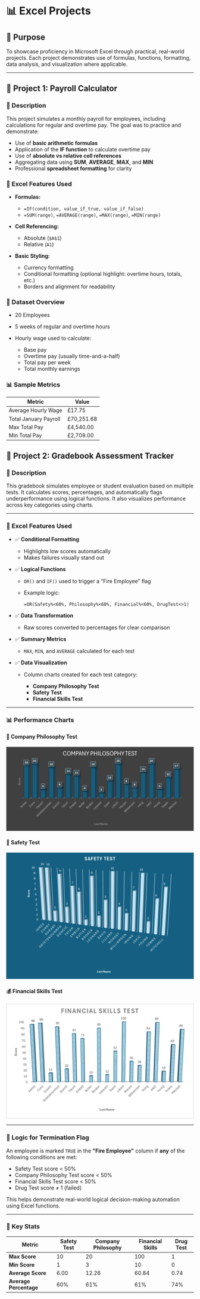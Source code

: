 # 📊 Excel Projects

## 📌 Purpose

To showcase proficiency in Microsoft Excel through practical, real-world projects. Each project demonstrates use of formulas, functions, formatting, data analysis, and visualization where applicable.

---

## 🧾 Project 1: Payroll Calculator

### 🎯 Description

This project simulates a monthly payroll for employees, including calculations for regular and overtime pay. The goal was to practice and demonstrate:

* Use of **basic arithmetic formulas**
* Application of the **IF function** to calculate overtime pay
* Use of **absolute vs relative cell references**
* Aggregating data using **SUM**, **AVERAGE**, **MAX**, and **MIN**
* Professional **spreadsheet formatting** for clarity

### 📁 Excel Features Used

* **Formulas:**

  * `=IF(condition, value_if_true, value_if_false)`
  * `=SUM(range)`, `=AVERAGE(range)`, `=MAX(range)`, `=MIN(range)`
* **Cell Referencing:**

  * Absolute (`$A$1`)
  * Relative (`A1`)
* **Basic Styling:**

  * Currency formatting
  * Conditional formatting (optional highlight: overtime hours, totals, etc.)
  * Borders and alignment for readability

### 🧮 Dataset Overview

* 20 Employees
* 5 weeks of regular and overtime hours
* Hourly wage used to calculate:

  * Base pay
  * Overtime pay (usually time-and-a-half)
  * Total pay per week
  * Total monthly earnings

### 📊 Sample Metrics

| Metric                | Value      |
| --------------------- | ---------- |
| Average Hourly Wage   | £17.75     |
| Total January Payroll | £70,251.68 |
| Max Total Pay         | £4,540.00  |
| Min Total Pay         | £2,709.00  |


## 📝 Project 2: Gradebook Assessment Tracker

### 🎯 Description

This gradebook simulates employee or student evaluation based on multiple tests. It calculates scores, percentages, and automatically flags underperformance using logical functions. It also visualizes performance across key categories using charts.

---

### 📁 Excel Features Used

* ✅ **Conditional Formatting**

  * Highlights low scores automatically
  * Makes failures visually stand out

* ✅ **Logical Functions**

  * `OR()` and `IF()` used to trigger a “Fire Employee” flag
  * Example logic:

    ```excel
    =OR(Safety%<60%, Philosophy%<60%, Financial%<60%, DrugTest<>1)
    ```

* ✅ **Data Transformation**

  * Raw scores converted to percentages for clear comparison

* ✅ **Summary Metrics**

  * `MAX`, `MIN`, and `AVERAGE` calculated for each test

* ✅ **Data Visualization**

  * Column charts created for each test category:

    * **Company Philosophy Test**
    * **Safety Test**
    * **Financial Skills Test**

---

### 📊 Performance Charts

#### 📘 Company Philosophy Test

![Excel/Graphs/philosophy.png](Graphs/philosophy.png)

#### 🚧 Safety Test

![!\[Safety Test\](./path/to/your/image2.png)](Graphs/safety_test.png)

#### 💰 Financial Skills Test

![!\[Financial Skills Test\](Excel/Graphs/financial.png)](Graphs/financial.png)

---

### 🧠 Logic for Termination Flag

An employee is marked `TRUE` in the **"Fire Employee"** column if **any** of the following conditions are met:

* Safety Test score < 50%
* Company Philosophy Test score < 50%
* Financial Skills Test score < 50%
* Drug Test score ≠ 1 (failed)

This helps demonstrate real-world logical decision-making automation using Excel functions.

---

### 📌 Key Stats

| Metric                 | Safety Test | Company Philosophy | Financial Skills | Drug Test |
| ---------------------- | ----------- | ------------------ | ---------------- | --------- |
| **Max Score**          | 10          | 20                 | 100              | 1         |
| **Min Score**          | 1           | 3                  | 10               | 0         |
| **Average Score**      | 6.00        | 12.26              | 60.84            | 0.74      |
| **Average Percentage** | 60%         | 61%                | 61%              | 74%       |

